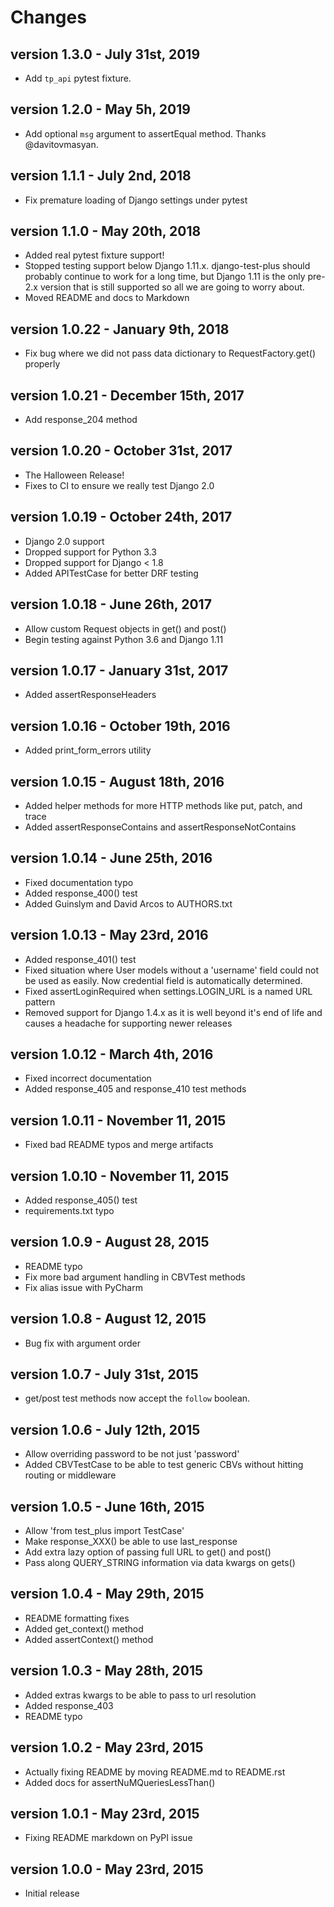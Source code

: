 # Changes

## version 1.3.0 - July 31st, 2019

  - Add `tp_api` pytest fixture.

## version 1.2.0 - May 5h, 2019

  - Add optional `msg` argument to assertEqual method. Thanks @davitovmasyan.

## version 1.1.1 - July 2nd, 2018

  - Fix premature loading of Django settings under pytest
   
## version 1.1.0 - May 20th, 2018

  - Added real pytest fixture support! 
  - Stopped testing support below Django 1.11.x. django-test-plus should probably continue to work for a long time, but Django 1.11 is the only pre-2.x version that is still supported so all we are going to worry about.
  - Moved README and docs to Markdown
   
  ## version 1.0.22 - January 9th, 2018

  - Fix bug where we did not pass data dictionary to RequestFactory.get() properly
  
## version 1.0.21 - December 15th, 2017

  - Add response_204 method

## version 1.0.20 - October 31st, 2017

  - The Halloween Release!
  - Fixes to CI to ensure we really test Django 2.0

## version 1.0.19 - October 24th, 2017

  - Django 2.0 support
  - Dropped support for Python 3.3
  - Dropped support for Django < 1.8
  - Added APITestCase for better DRF testing

## version 1.0.18 - June 26th, 2017

  - Allow custom Request objects in get() and post()
  - Begin testing against Python 3.6 and Django 1.11

## version 1.0.17 - January 31st, 2017

  - Added assertResponseHeaders

## version 1.0.16 - October 19th, 2016

  - Added print_form_errors utility

## version 1.0.15 - August 18th, 2016

  - Added helper methods for more HTTP methods like put, patch, and trace
  - Added assertResponseContains and assertResponseNotContains

## version 1.0.14 - June 25th, 2016

  - Fixed documentation typo
  - Added response_400() test
  - Added Guinslym and David Arcos to AUTHORS.txt

## version 1.0.13 - May 23rd, 2016

  - Added response_401() test
  - Fixed situation where User models without a 'username' field could not be
    used as easily.  Now credential field is automatically determined.
  - Fixed assertLoginRequired when settings.LOGIN_URL is a named URL pattern
  - Removed support for Django 1.4.x as it is well beyond it's end of life and causes a headache for supporting newer releases

## version 1.0.12 - March 4th, 2016

  - Fixed incorrect documentation
  - Added response_405 and response_410 test methods

## version 1.0.11 - November 11, 2015

  - Fixed bad README typos and merge artifacts

## version 1.0.10 - November 11, 2015

  - Added response_405() test
  - requirements.txt typo

## version 1.0.9 - August 28, 2015

  - README typo
  - Fix more bad argument handling in CBVTest methods
  - Fix alias issue with PyCharm

## version 1.0.8 - August 12, 2015

  - Bug fix with argument order

## version 1.0.7 - July 31st, 2015

  - get/post test methods now accept the `follow` boolean.

## version 1.0.6 - July 12th, 2015

  - Allow overriding password to be not just 'password'
  - Added CBVTestCase to be able to test generic CBVs without hitting routing or middleware

## version 1.0.5 - June 16th, 2015

  - Allow 'from test_plus import TestCase'
  - Make response_XXX() be able to use last_response
  - Add extra lazy option of passing full URL to get() and post()
  - Pass along QUERY_STRING information via data kwargs on gets()

## version 1.0.4 - May 29th, 2015

  - README formatting fixes
  - Added get_context() method
  - Added assertContext() method

## version 1.0.3 - May 28th, 2015

  - Added extras kwargs to be able to pass to url resolution
  - Added response_403
  - README typo

## version 1.0.2 - May 23rd, 2015

  - Actually fixing README by moving README.md to README.rst
  - Added docs for assertNuMQueriesLessThan()

## version 1.0.1 - May 23rd, 2015

  - Fixing README markdown on PyPI issue

## version 1.0.0 - May 23rd, 2015

  - Initial release
